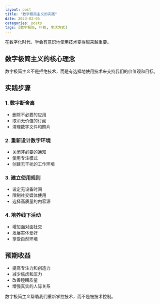 ```yaml
---
layout: post
title: "数字极简主义的实践"
date: 2023-02-05
categories: posts
tags: [数字极简, 科技, 生活方式]
---
```


在数字化时代，学会有意识地使用技术变得越来越重要。

## 数字极简主义的核心理念

数字极简主义不是拒绝技术，而是有选择地使用技术来支持我们的价值观和目标。

## 实践步骤

### 1. 数字断舍离
- 删除不必要的应用
- 取消无价值的订阅
- 清理数字文件和照片

### 2. 重新设计数字环境
- 关闭非必要的通知
- 使用专注模式
- 创建无干扰的工作环境

### 3. 建立使用规则
- 设定无设备时间
- 限制社交媒体使用
- 选择高质量的内容源

### 4. 培养线下活动
- 增加面对面社交
- 发展实体爱好
- 享受自然环境

## 预期收益

- 提高专注力和创造力
- 减少焦虑和压力
- 改善睡眠质量
- 增强真实的人际关系

数字极简主义帮助我们重新掌控技术，而不是被技术控制。
